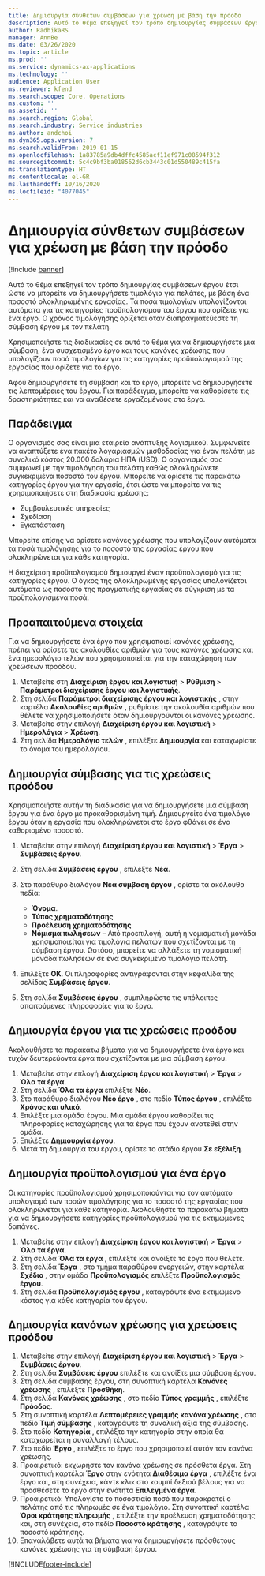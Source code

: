 ```yaml
---
title: Δημιουργία σύνθετων συμβάσεων για χρέωση με βάση την πρόοδο
description: Αυτό το θέμα επεξηγεί τον τρόπο δημιουργίας συμβάσεων έργου έτσι ώστε να μπορείτε να δημιουργήσετε τιμολόγια για πελάτες, με βάση ένα ποσοστό ολοκληρωμένης εργασίας.
author: RadhikaRS
manager: AnnBe
ms.date: 03/26/2020
ms.topic: article
ms.prod: ''
ms.service: dynamics-ax-applications
ms.technology: ''
audience: Application User
ms.reviewer: kfend
ms.search.scope: Core, Operations
ms.custom: ''
ms.assetid: ''
ms.search.region: Global
ms.search.industry: Service industries
ms.author: andchoi
ms.dyn365.ops.version: 7
ms.search.validFrom: 2019-01-15
ms.openlocfilehash: 1a83785a9db4dffc4585acf11ef971c08594f312
ms.sourcegitcommit: 5c4c9bf3ba018562d6cb3443c01d550489c415fa
ms.translationtype: HT
ms.contentlocale: el-GR
ms.lasthandoff: 10/16/2020
ms.locfileid: "4077045"
---
```

# <a name="create-advanced-contracts-for-billing-based-on-progress"></a>Δημιουργία σύνθετων συμβάσεων για χρέωση με βάση την πρόοδο
[!include [banner](../includes/banner.md)]

Αυτό το θέμα επεξηγεί τον τρόπο δημιουργίας συμβάσεων έργου έτσι ώστε να μπορείτε να δημιουργήσετε τιμολόγια για πελάτες, με βάση ένα ποσοστό ολοκληρωμένης εργασίας. Τα ποσά τιμολογίων υπολογίζονται αυτόματα για τις κατηγορίες προϋπολογισμού του έργου που ορίζετε για ένα έργο. Ο χρόνος τιμολόγησης ορίζεται όταν διαπραγματεύεστε τη σύμβαση έργου με τον πελάτη.

Χρησιμοποιήστε τις διαδικασίες σε αυτό το θέμα για να δημιουργήσετε μια σύμβαση, ένα συσχετισμένο έργο και τους κανόνες χρέωσης που υπολογίζουν ποσά τιμολογίων για τις κατηγορίες προϋπολογισμού της εργασίας που ορίζετε για το έργο.

Αφού δημιουργήσετε τη σύμβαση και το έργο, μπορείτε να δημιουργήσετε τις λεπτομέρειες του έργου. Για παράδειγμα, μπορείτε να καθορίσετε τις δραστηριότητες και να αναθέσετε εργαζομένους στο έργο.

## <a name="example"></a>Παράδειγμα

Ο οργανισμός σας είναι μια εταιρεία ανάπτυξης λογισμικού. Συμφωνείτε να αναπτύξετε ένα πακέτο λογαριασμών μισθοδοσίας για έναν πελάτη με συνολικό κόστος 20.000 δολάρια ΗΠΑ (USD). Ο οργανισμός σας συμφωνεί με την τιμολόγηση του πελάτη καθώς ολοκληρώνετε συγκεκριμένα ποσοστά του έργου. Μπορείτε να ορίσετε τις παρακάτω κατηγορίες έργου για την εργασία, έτσι ώστε να μπορείτε να τις χρησιμοποιήσετε στη διαδικασία χρέωσης:

- Συμβουλευτικές υπηρεσίες
- Σχεδίαση
- Εγκατάσταση

Μπορείτε επίσης να ορίσετε κανόνες χρέωσης που υπολογίζουν αυτόματα τα ποσά τιμολόγησης για το ποσοστό της εργασίας έργου που ολοκληρώνεται για κάθε κατηγορία.

Η διαχείριση προϋπολογισμού δημιουργεί έναν προϋπολογισμό για τις κατηγορίες έργου. Ο όγκος της ολοκληρωμένης εργασίας υπολογίζεται αυτόματα ως ποσοστό της πραγματικής εργασίας σε σύγκριση με τα προϋπολογισμένα ποσά.

## <a name="prerequisites"></a>Προαπαιτούμενα στοιχεία

Για να δημιουργήσετε ένα έργο που χρησιμοποιεί κανόνες χρέωσης, πρέπει να ορίσετε τις ακολουθίες αριθμών για τους κανόνες χρέωσης και ένα ημερολόγιο τελών που χρησιμοποιείται για την καταχώρηση των χρεώσεων προόδου.

1. Μεταβείτε στη **Διαχείριση έργου και λογιστική** \> **Ρύθμιση** \> **Παράμετροι διαχείρισης έργου και λογιστικής**.
2. Στη σελίδα **Παράμετροι διαχείρισης έργου και λογιστικής** , στην καρτέλα **Ακολουθίες αριθμών** , ρυθμίστε την ακολουθία αριθμών που θέλετε να χρησιμοποιήσετε όταν δημιουργούνται οι κανόνες χρέωσης.
3. Μεταβείτε στην επιλογή **Διαχείριση έργου και λογιστική** \> **Ημερολόγια** \> **Χρέωση**.
4. Στη σελίδα **Ημερολόγιο τελών** , επιλέξτε **Δημιουργία** και καταχωρίστε το όνομα του ημερολογίου.

## <a name="create-a-contract-for-progress-billings"></a>Δημιουργία σύμβασης για τις χρεώσεις προόδου

Χρησιμοποιήστε αυτήν τη διαδικασία για να δημιουργήσετε μια σύμβαση έργου για ένα έργο με προκαθορισμένη τιμή. Δημιουργείτε ένα τιμολόγιο έργου όταν η εργασία που ολοκληρώνεται στο έργο φθάνει σε ένα καθορισμένο ποσοστό.

1. Μεταβείτε στην επιλογή **Διαχείριση έργου και λογιστική** \> **Έργα** \> **Συμβάσεις έργου**.
2. Στη σελίδα **Συμβάσεις έργου** , επιλέξτε **Νέα**.
3. Στο παράθυρο διαλόγου **Νέα σύμβαση έργου** , ορίστε τα ακόλουθα πεδία:

    - **Όνομα**.
    - **Τύπος χρηματοδότησης**
    - **Προέλευση χρηματοδότησης**
    - **Νόμισμα πωλήσεων** – Από προεπιλογή, αυτή η νομισματική μονάδα χρησιμοποιείται για τιμολόγια πελατών που σχετίζονται με τη σύμβαση έργου. Ωστόσο, μπορείτε να αλλάξετε τη νομισματική μονάδα πωλήσεων σε ένα συγκεκριμένο τιμολόγιο πελάτη.

4. Επιλέξτε **OK**. Οι πληροφορίες αντιγράφονται στην κεφαλίδα της σελίδας **Συμβάσεις έργου**.
5. Στη σελίδα **Συμβάσεις έργου** , συμπληρώστε τις υπόλοιπες απαιτούμενες πληροφορίες για το έργο.

## <a name="create-a-project-for-progress-billings"></a>Δημιουργία έργου για τις χρεώσεις προόδου

Ακολουθήστε τα παρακάτω βήματα για να δημιουργήσετε ένα έργο και τυχόν δευτερεύοντα έργα που σχετίζονται με μια σύμβαση έργου.

1. Μεταβείτε στην επλογή **Διαχείριση έργου και λογιστική** \> **Έργα** \> **Όλα τα έργα**.
2. Στη σελίδα **Όλα τα έργα** επιλέξτε **Νέο**.
3. Στο παράθυρο διαλόγου **Νέο έργο** , στο πεδίο **Τύπος έργου** , επιλέξτε **Χρόνος και υλικό**.
4. Επιλέξτε μια ομάδα έργου. Μια ομάδα έργου καθορίζει τις πληροφορίες καταχώρησης για τα έργα που έχουν ανατεθεί στην ομάδα.
5. Επιλέξτε **Δημιουργία έργου**.
6. Μετά τη δημιουργία του έργου, ορίστε το στάδιο έργου **Σε εξέλιξη**.

## <a name="create-a-budget-for-a-project"></a>Δημιουργία προϋπολογισμού για ένα έργο

Οι κατηγορίες προϋπολογισμού χρησιμοποιούνται για τον αυτόματο υπολογισμό των ποσών τιμολόγησης για το ποσοστό της εργασίας που ολοκληρώνεται για κάθε κατηγορία. Ακολουθήστε τα παρακάτω βήματα για να δημιουργήσετε κατηγορίες προϋπολογισμού για τις εκτιμώμενες δαπάνες.

1. Μεταβείτε στην επλογή **Διαχείριση έργου και λογιστική** \> **Έργα** \> **Όλα τα έργα**.
2. Στη σελίδα **Όλα τα έργα** , επιλέξτε και ανοίξτε το έργο που θέλετε.
3. Στη σελίδα **Έργα** , στο τμήμα παραθύρου ενεργειών, στην καρτέλα **Σχέδιο** , στην ομάδα **Προϋπολογισμός** επιλέξτε **Προϋπολογισμός έργου**.
4. Στη σελίδα **Προϋπολογισμός έργου** , καταγράψτε ένα εκτιμώμενο κόστος για κάθε κατηγορία του έργου.

## <a name="create-billing-rules-for-progress-billings"></a>Δημιουργία κανόνων χρέωσης για χρεώσεις προόδου

1. Μεταβείτε στην επιλογή **Διαχείριση έργου και λογιστική** \> **Έργα** \> **Συμβάσεις έργου**.
2. Στη σελίδα **Συμβάσεις έργου** επιλέξτε και ανοίξτε μια σύμβαση έργου.
3. Στη σελίδα σύμβασης έργου, στη συνοπτική καρτέλα **Κανόνες χρέωσης** , επιλέξτε **Προσθήκη**.
4. Στη σελίδα **Κανόνας χρέωσης** , στο πεδίο **Τύπος γραμμής** , επιλέξτε **Πρόοδος**.
5. Στη συνοπτική καρτέλα **Λεπτομέρειες γραμμής κανόνα χρέωσης** , στο πεδίο **Τιμή σύμβασης** , καταγράψτε τη συνολική αξία της σύμβασης.
6. Στο πεδίο **Κατηγορία** , επιλέξτε την κατηγορία στην οποία θα καταχωρείται η συναλλαγή τέλους.
7. Στο πεδίο **Έργο** , επιλέξτε το έργο που χρησιμοποιεί αυτόν τον κανόνα χρέωσης.
8. Προαιρετικό: εκχωρήστε τον κανόνα χρέωσης σε πρόσθετα έργα. Στη συνοπτική καρτέλα **Έργο** στην ενότητα **Διαθέσιμα έργα** , επιλέξτε ένα έργο και, στη συνέχεια, κάντε κλικ στο κουμπί δεξιού βέλους για να προσθέσετε το έργο στην ενότητα **Επιλεγμένα έργα**.
9. Προαιρετικό: Υπολογίστε το ποσοστιαίο ποσό που παρακρατεί ο πελάτης από τις πληρωμές σε ένα τιμολόγιο. Στη συνοπτική καρτέλα **Όροι κράτησης πληρωμής** , επιλέξτε την προέλευση χρηματοδότησης και, στη συνέχεια, στο πεδίο **Ποσοστό κράτησης** , καταγράψτε το ποσοστό κράτησης.
10. Επαναλάβετε αυτά τα βήματα για να δημιουργήσετε πρόσθετους κανόνες χρέωσης για τη σύμβαση έργου.


[!INCLUDE[footer-include](../includes/footer-banner.md)]